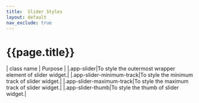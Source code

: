 ```yaml
---
title:  Slider Styles
layout: default
nav_exclude: true
---
```

# {{page.title}}

| class name  | Purpose |
|.app-slider|To style the outermost wrapper element of slider widget.|
|.app-slider-minimum-track|To style the minimum track of slider widget.|
|.app-slider-maximum-track|To style the maximum track of slider widget.|
|.app-slider-thumb|To style the thumb of slider widget.|
